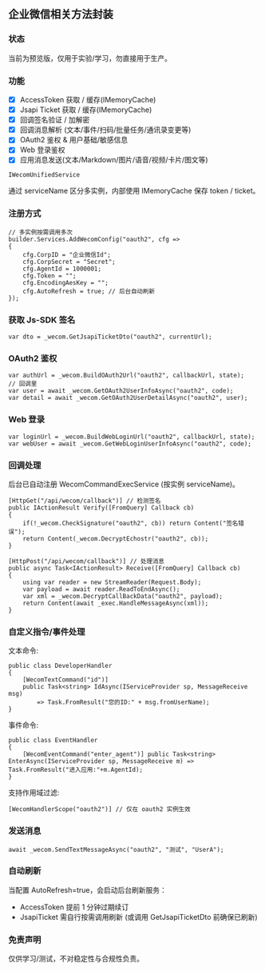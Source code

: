 ﻿## 企业微信相关方法封装

### 状态
当前为预览版，仅用于实验/学习，勿直接用于生产。

### 功能
- [x] AccessToken 获取 / 缓存(IMemoryCache)
- [x] Jsapi Ticket 获取 / 缓存(IMemoryCache)
- [x] 回调签名验证 / 加解密
- [x] 回调消息解析 (文本/事件/扫码/批量任务/通讯录变更等)
- [x] OAuth2 鉴权 & 用户基础/敏感信息
- [x] Web 登录鉴权
- [x] 应用消息发送(文本/Markdown/图片/语音/视频/卡片/图文等)

```
IWecomUnifiedService
```

通过 serviceName 区分多实例，内部使用 IMemoryCache 保存 token / ticket。

### 注册方式
```
// 多实例按需调用多次
builder.Services.AddWecomConfig("oauth2", cfg =>
{
    cfg.CorpID = "企业微信Id";
    cfg.CorpSecret = "Secret";
    cfg.AgentId = 1000001;
    cfg.Token = "";
    cfg.EncodingAesKey = "";
    cfg.AutoRefresh = true; // 后台自动刷新
});
```

### 获取 Js-SDK 签名
```
var dto = _wecom.GetJsapiTicketDto("oauth2", currentUrl);
```

### OAuth2 鉴权
```
var authUrl = _wecom.BuildOAuth2Url("oauth2", callbackUrl, state);
// 回调里
var user = await _wecom.GetOAuth2UserInfoAsync("oauth2", code);
var detail = await _wecom.GetOAuth2UserDetailAsync("oauth2", user);
```

### Web 登录
```
var loginUrl = _wecom.BuildWebLoginUrl("oauth2", callbackUrl, state);
var webUser = await _wecom.GetWebLoginUserInfoAsync("oauth2", code);
```

### 回调处理
后台已自动注册 WecomCommandExecService (按实例 serviceName)。
```
[HttpGet("/api/wecom/callback")] // 检测签名
public IActionResult Verify([FromQuery] Callback cb)
{
    if(!_wecom.CheckSignature("oauth2", cb)) return Content("签名错误");
    return Content(_wecom.DecryptEchostr("oauth2", cb));
}

[HttpPost("/api/wecom/callback")] // 处理消息
public async Task<IActionResult> Receive([FromQuery] Callback cb)
{
    using var reader = new StreamReader(Request.Body);
    var payload = await reader.ReadToEndAsync();
    var xml = _wecom.DecryptCallBackData("oauth2", payload);
    return Content(await _exec.HandleMessageAsync(xml));
}
```

### 自定义指令/事件处理
文本命令:
```
public class DeveloperHandler
{
    [WecomTextCommand("id")]
    public Task<string> IdAsync(IServiceProvider sp, MessageReceive msg)
        => Task.FromResult("您的ID:" + msg.fromUserName);
}
```
事件命令:
```
public class EventHandler
{
    [WecomEventCommand("enter_agent")] public Task<string> EnterAsync(IServiceProvider sp, MessageReceive m) => Task.FromResult("进入应用:"+m.AgentId);
}
```
支持作用域过滤:
```
[WecomHandlerScope("oauth2")] // 仅在 oauth2 实例生效
```

### 发送消息
```
await _wecom.SendTextMessageAsync("oauth2", "测试", "UserA");
```

### 自动刷新
当配置 AutoRefresh=true，会启动后台刷新服务：
- AccessToken 提前 1 分钟过期续订
- JsapiTicket 需自行按需调用刷新 (或调用 GetJsapiTicketDto 前确保已刷新)

### 免责声明
仅供学习/测试，不对稳定性与合规性负责。

